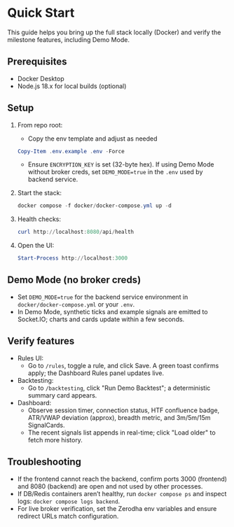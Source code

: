 # Quick Start

This guide helps you bring up the full stack locally (Docker) and verify the milestone features, including Demo Mode.

## Prerequisites
- Docker Desktop
- Node.js 18.x for local builds (optional)

## Setup
1. From repo root:
   - Copy the env template and adjust as needed
   ```powershell
   Copy-Item .env.example .env -Force
   ```
   - Ensure `ENCRYPTION_KEY` is set (32-byte hex). If using Demo Mode without broker creds, set `DEMO_MODE=true` in the `.env` used by backend service.

2. Start the stack:
   ```powershell
   docker compose -f docker/docker-compose.yml up -d
   ```

3. Health checks:
   ```powershell
   curl http://localhost:8080/api/health
   ```

4. Open the UI:
   ```powershell
   Start-Process http://localhost:3000
   ```

## Demo Mode (no broker creds)
- Set `DEMO_MODE=true` for the backend service environment in `docker/docker-compose.yml` or your `.env`.
- In Demo Mode, synthetic ticks and example signals are emitted to Socket.IO; charts and cards update within a few seconds.

## Verify features
- Rules UI:
  - Go to `/rules`, toggle a rule, and click Save. A green toast confirms apply; the Dashboard Rules panel updates live.
- Backtesting:
  - Go to `/backtesting`, click "Run Demo Backtest"; a deterministic summary card appears.
- Dashboard:
  - Observe session timer, connection status, HTF confluence badge, ATR/VWAP deviation (approx), breadth metric, and 3m/5m/15m SignalCards.
  - The recent signals list appends in real-time; click "Load older" to fetch more history.

## Troubleshooting
- If the frontend cannot reach the backend, confirm ports 3000 (frontend) and 8080 (backend) are open and not used by other processes.
- If DB/Redis containers aren’t healthy, run `docker compose ps` and inspect logs: `docker compose logs backend`.
- For live broker verification, set the Zerodha env variables and ensure redirect URLs match configuration.
